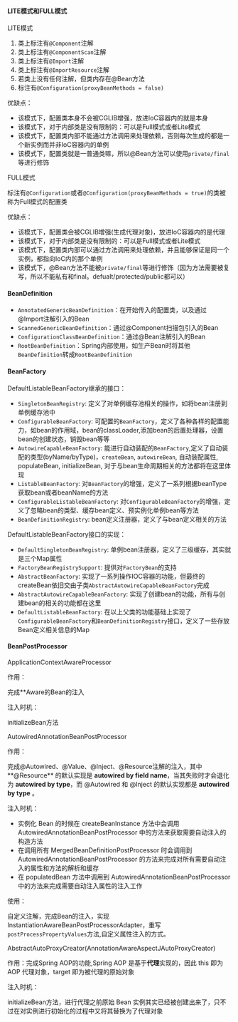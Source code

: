 #### LITE模式和FULL模式

LITE模式

1. 类上标注有`@Component`注解
2. 类上标注有`@ComponentScan`注解
3. 类上标注有`@Import`注解
4. 类上标注有`@ImportResource`注解
5. 若类上没有任何注解，但类内存在@Bean方法
6. 标注有`@Configuration(proxyBeanMethods = false)`

优缺点：

- 该模式下，配置类本身不会被CGLIB增强，放进IoC容器内的就是本身
- 该模式下，对于内部类是没有限制的：可以是Full模式或者Lite模式
- 该模式下，配置类内部不能通过方法调用来处理依赖，否则每次生成的都是一个新实例而并非IoC容器内的单例
- 该模式下，配置类就是一普通类嘛，所以@Bean方法可以使用`private/final`等进行修饰

FULL模式

标注有`@Configuration`或者`@Configuration(proxyBeanMethods = true)`的类被称为Full模式的配置类

优缺点：

- 该模式下，配置类会被CGLIB增强(生成代理对象)，放进IoC容器内的是代理
- 该模式下，对于内部类是没有限制的：可以是Full模式或者Lite模式
- 该模式下，配置类内部可以通过方法调用来处理依赖，并且能够保证是同一个实例，都指向IoC内的那个单例
- 该模式下，@Bean方法不能被`private/final`等进行修饰（因为方法需要被复写，所以不能私有和final。defualt/protected/public都可以）



#### BeanDefinition

- `AnnotatedGenericBeanDefinition`：在开始传入的配置类，以及通过@Import注解引入的Bean
- `ScannedGenericBeanDefinition`：通过@Component扫描包引入的Bean
- `ConfigurationClassBeanDefinition`：通过@Bean注解引入的Bean
- `RootBeanDefinition`：Spring内部使用，如生产Bean时将其他`BeanDefinition`转成`RootBeanDefinition`



#### BeanFactory

DefaultListableBeanFactory继承的接口：

- `SingletonBeanRegistry`: 定义了对单例缓存池相关的操作，如将bean注册到单例缓存池中
- `ConfigurableBeanFactory`: 可配置的`BeanFactory`，定义了各种各样的配置能力，如bean的作用域，bean的classLoader,添加bean的后置处理器，设置bean的创建状态，销毁bean等等
- `AutowireCapableBeanFactory`: 能进行自动装配的`BeanFactory`,定义了自动装配的类型(byName/byType)，`createBean`, `autowireBean`, 自动装配属性, populateBean, initializeBean, 对于与bean生命周期相关的方法都将在这里体现
- `ListableBeanFactory`: 对`BeanFactory`的增强，定义了一系列根据beanType获取bean或者beanName的方法
- `ConfigurableListableBeanFactory`: 对`ConfigurableBeanFactory`的增强，定义了忽略bean的类型、缓存bean定义、预实例化单例bean等方法
- `BeanDefinitionRegistry`: bean定义注册器，定义了与bean定义相关的方法

DefaultListableBeanFactory接口的实现：

- `DefaultSingletonBeanRegistry`: 单例bean注册器，定义了三级缓存，其实就是三个Map属性
- `FactoryBeanRegistrySupport`: 提供对`FactoryBean`的支持
- `AbstractBeanFactory`: 实现了一系列操作IOC容器的功能，但最终的createBean依旧交由子类`AbstractAutowireCapableBeanFactory`完成
- `AbstractAutowireCapableBeanFactory`: 实现了创建bean的功能，所有与创建bean的相关的功能都在这里
- `DefaultListableBeanFactory`: 在以上父类的功能基础上实现了`ConfigurableBeanFactory`和`BeanDefinitionRegistry`接口，定义了一些存放Bean定义相关信息的Map



#### BeanPostProcessor

ApplicationContextAwareProcessor

作用：

完成**Aware的Bean的注入

注入时机：

initializeBean方法

AutowiredAnnotationBeanPostProcessor

作用：

完成@Autowired、@Value、@Inject、@Resource注解的注入，其中**@Resource** 的默认实现是 **autowired by field name**，当其失败时才会退化为 **autowired by type**，而 @Autowired 和 @Inject 的默认实现都是 **autowired by type** 。

注入时机：

- 实例化 Bean 的时候在 createBeanInstance 方法中会调用 AutowiredAnnotationBeanPostProcessor 中的方法来获取需要自动注入的构造方法
- 在调用所有 MergedBeanDefinitionPostProcessor 时会调用到 AutowiredAnnotationBeanPostProcessor 的方法来完成对所有需要自动注入的属性和方法的解析和缓存
- 在 populatedBean 方法中调用到 AutowiredAnnotationBeanPostProcessor 中的方法来完成需要自动注入属性的注入工作

 使用：

自定义注解，完成Bean的注入，实现InstantiationAwareBeanPostProcessorAdapter，重写`postProcessPropertyValues`方法,自定义属性注入的方式。

AbstractAutoProxyCreator(AnnotationAwareAspectJAutoProxyCreator)

作用：完成Spring AOP的功能,Spring AOP 是基于**代理**实现的，因此 this 即为 AOP 代理对象，target 即为被代理的原始对象

注入时机：

initializeBean方法，进行代理之前原始 Bean 实例其实已经被创建出来了，只不过在对实例进行初始化的过程中又将其替换为了代理对象



